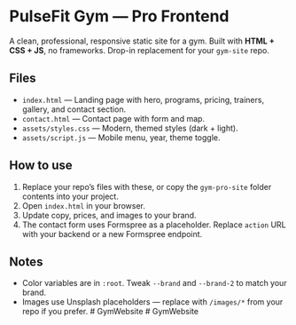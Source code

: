 # PulseFit Gym — Pro Frontend
A clean, professional, responsive static site for a gym. Built with **HTML + CSS + JS**, no frameworks. Drop-in replacement for your `gym-site` repo.

## Files
- `index.html` — Landing page with hero, programs, pricing, trainers, gallery, and contact section.
- `contact.html` — Contact page with form and map.
- `assets/styles.css` — Modern, themed styles (dark + light).
- `assets/script.js` — Mobile menu, year, theme toggle.

## How to use
1. Replace your repo’s files with these, or copy the `gym-pro-site` folder contents into your project.
2. Open `index.html` in your browser.
3. Update copy, prices, and images to your brand.
4. The contact form uses Formspree as a placeholder. Replace `action` URL with your backend or a new Formspree endpoint.

## Notes
- Color variables are in `:root`. Tweak `--brand` and `--brand-2` to match your brand.
- Images use Unsplash placeholders — replace with `/images/*` from your repo if you prefer.
#   G y m W e b s i t e  
 #   G y m W e b s i t e  
 